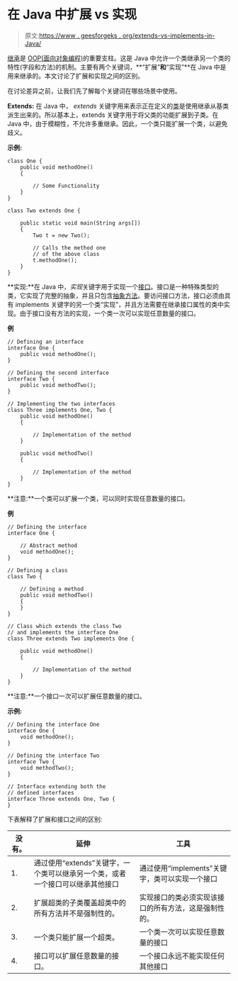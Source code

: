 # 在 Java 中扩展 vs 实现

> 原文:[https://www . geesforgeks . org/extends-vs-implements-in-Java/](https://www.geeksforgeeks.org/extends-vs-implements-in-java/)

[继承](https://www.geeksforgeeks.org/inheritance-in-Java/)是 [OOP(面向对象编程)](https://www.geeksforgeeks.org/object-oriented-programming-oops-concept-in-Java/)的重要支柱。这是 Java 中允许一个类继承另一个类的特性(字段和方法)的机制。主要有两个关键词，**“扩展”**和**“实现”**在 Java 中是用来继承的。本文讨论了扩展和实现之间的区别。

在讨论差异之前，让我们先了解每个关键词在哪些场景中使用。

**Extends:** 在 Java 中， *extends* 关键字用来表示正在定义的[类](https://www.geeksforgeeks.org/classes-objects-Java/)是使用继承从基类派生出来的。所以基本上，extends 关键字用于将父类的功能扩展到子类。在 Java 中，由于模糊性，不允许多重继承。因此，一个类只能扩展一个类，以避免歧义。

**示例:**

```
class One {
    public void methodOne()
    {

        // Some Functionality
    }
}

class Two extends One {

    public static void main(String args[])
    {
        Two t = new Two();

        // Calls the method one
        // of the above class
        t.methodOne();
    }
}
```

**实现:**在 Java 中，*实现*关键字用于实现一个[接口](https://www.geeksforgeeks.org/interfaces-in-Java/)。接口是一种特殊类型的类，它实现了完整的抽象，并且只包含[抽象方法](https://www.geeksforgeeks.org/abstract-methods-in-Java-with-examples/)。要访问接口方法，接口必须由具有 implements 关键字的另一个类“实现”，并且方法需要在继承接口属性的类中实现。由于接口没有方法的实现，一个类一次可以实现任意数量的接口。

**例**

```
// Defining an interface
interface One {
    public void methodOne();
}

// Defining the second interface
interface Two {
    public void methodTwo();
}

// Implementing the two interfaces
class Three implements One, Two {
    public void methodOne()
    {

        // Implementation of the method
    }

    public void methodTwo()
    {

        // Implementation of the method
    }
}
```

**注意:**一个类可以扩展一个类，可以同时实现任意数量的接口。

**例**

```
// Defining the interface
interface One {

    // Abstract method
    void methodOne();
}

// Defining a class
class Two {

    // Defining a method
    public void methodTwo()
    {
    }
}

// Class which extends the class Two
// and implements the interface One
class Three extends Two implements One {

    public void methodOne()
    {

        // Implementation of the method
    }
}
```

**注意:**一个接口一次可以扩展任意数量的接口。

**示例:**

```
// Defining the interface One
interface One {
    void methodOne();
}

// Defining the interface Two
interface Two {
    void methodTwo();
}

// Interface extending both the
// defined interfaces
interface Three extends One, Two {
}
```

下表解释了扩展和接口之间的区别:

| 没有。 | 延伸 | 工具 |
| --- | --- | --- |
| 1. | 通过使用“extends”关键字，一个类可以继承另一个类，或者一个接口可以继承其他接口 | 通过使用“implements”关键字，类可以实现一个接口 |
| 2. | 扩展超类的子类覆盖超类中的所有方法并不是强制性的。 | 实现接口的类必须实现该接口的所有方法，这是强制性的。 |
| 3. | 一个类只能扩展一个超类。 | 一个类一次可以实现任意数量的接口 |
| 4. | 接口可以扩展任意数量的接口。 | 一个接口永远不能实现任何其他接口 |